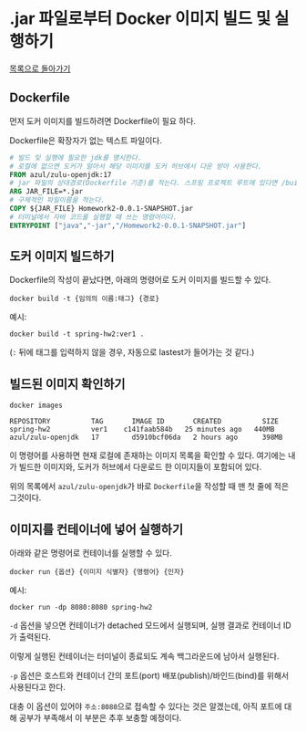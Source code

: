 # .jar 파일로부터 Docker 이미지 빌드 및 실행하기

[목록으로 돌아가기](/README.md)

## Dockerfile

먼저 도커 이미지를 빌드하려면 Dockerfile이 필요 하다.

Dockerfile은 확장자가 없는 텍스트 파일이다.

```dockerfile
# 빌드 및 실행에 필요한 jdk를 명시한다.
# 로컬에 없으면 도커가 알아서 해당 이미지를 도커 허브에서 다운 받아 사용한다.
FROM azul/zulu-openjdk:17
# jar 파일의 상대경로(Dockerfile 기준)를 적는다. 스프링 프로젝트 루트에 있다면 /build/lib/*.jar 같은 식이다.
ARG JAR_FILE=*.jar
# 구체적인 파일이름을 적는다.
COPY ${JAR_FILE} Homework2-0.0.1-SNAPSHOT.jar
# 터미널에서 자바 코드를 실행할 때 쓰는 명령어이다.
ENTRYPOINT ["java","-jar","/Homework2-0.0.1-SNAPSHOT.jar"]
```

## 도커 이미지 빌드하기

Dockerfile의 작성이 끝났다면, 아래의 명령어로 도커 이미지를 빌드할 수 있다.

```docker
docker build -t {임의의 이름:태그} {경로}
```

예시:

```docker
docker build -t spring-hw2:ver1 .
```

(`:` 뒤에 태그를 입력하지 않을 경우, 자동으로 lastest가 들어가는 것 같다.)

## 빌드된 이미지 확인하기

```docker
docker images

REPOSITORY          TAG       IMAGE ID       CREATED          SIZE
spring-hw2          ver1    c141faab584b   25 minutes ago   440MB
azul/zulu-openjdk   17        d5910bcf06da   2 hours ago      398MB
```

이 명령어를 사용하면 현재 로컬에 존재하는 이미지 목록을 확인할 수 있다. 여기에는 내가 빌드한 이미지와, 도커가 허브에서 다운로드 한 이미지들이 포함되어 있다.

위의 목록에서 `azul/zulu-openjdk`가 바로 `Dockerfile`을 작성할 때 맨 첫 줄에 적은 그것이다.

## 이미지를 컨테이너에 넣어 실행하기

아래와 같은 명령어로 컨테이너를 실행할 수 있다.

```docker
docker run {옵션} {이미지 식별자} {명령어} {인자}
```

예시:

```docker
docker run -dp 8080:8080 spring-hw2
```

`-d` 옵션을 넣으면 컨테이너가 detached 모드에서 실행되며, 실행 결과로 컨테이너 ID가 출력된다.

이렇게 실행된 컨테이너는 터미널이 종료되도 계속 백그라운드에 남아서 실행된다.

`-p` 옵션은 호스트와 컨테이너 간의 포트(port) 배포(publish)/바인드(bind)를 위해서 사용된다고 한다.

대충 이 옵션이 있어야 `주소:8080`으로 접속할 수 있다는 것은 알겠는데, 아직 포트에 대해 공부가 부족해서 이 부분은 추후 보충할 예정이다.
